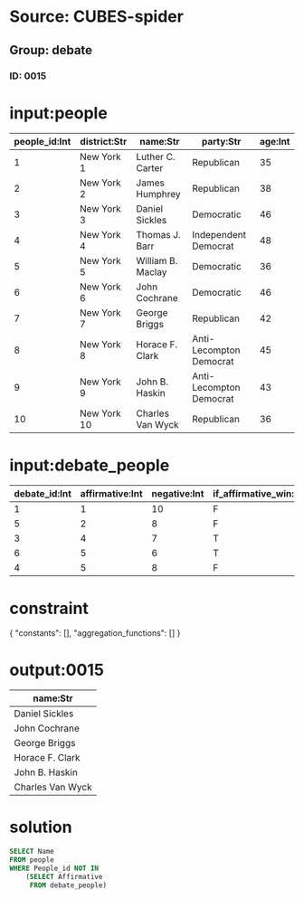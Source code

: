 # Source: CUBES-spider
## Group: debate
### ID: 0015

# input:people

| people_id:Int | district:Str | name:Str | party:Str | age:Int |
|---|---|---|---|---|
| 1 | New York 1 | Luther C. Carter | Republican | 35 |
| 2 | New York 2 | James Humphrey | Republican | 38 |
| 3 | New York 3 | Daniel Sickles | Democratic | 46 |
| 4 | New York 4 | Thomas J. Barr | Independent Democrat | 48 |
| 5 | New York 5 | William B. Maclay | Democratic | 36 |
| 6 | New York 6 | John Cochrane | Democratic | 46 |
| 7 | New York 7 | George Briggs | Republican | 42 |
| 8 | New York 8 | Horace F. Clark | Anti-Lecompton Democrat | 45 |
| 9 | New York 9 | John B. Haskin | Anti-Lecompton Democrat | 43 |
| 10 | New York 10 | Charles Van Wyck | Republican | 36 |

# input:debate_people

| debate_id:Int | affirmative:Int | negative:Int | if_affirmative_win:Str |
|---|---|---|---|
| 1 | 1 | 10 | F |
| 5 | 2 | 8 | F |
| 3 | 4 | 7 | T |
| 6 | 5 | 6 | T |
| 4 | 5 | 8 | F |

# constraint

{
  "constants": [],
  "aggregation_functions": []
}

# output:0015

| name:Str |
|---|
| Daniel Sickles |
| John Cochrane |
| George Briggs |
| Horace F. Clark |
| John B. Haskin |
| Charles Van Wyck |

# solution

```sql
SELECT Name
FROM people
WHERE People_id NOT IN
    (SELECT Affirmative
     FROM debate_people)
```
